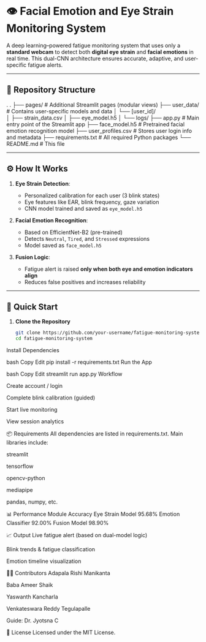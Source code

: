 # 👁️ Facial Emotion and Eye Strain Monitoring System

A deep learning–powered fatigue monitoring system that uses only a **standard webcam** to detect both **digital eye strain** and **facial emotions** in real time. This dual-CNN architecture ensures accurate, adaptive, and user-specific fatigue alerts.

---

## 📁 Repository Structure
.
.
├── pages/                 # Additional Streamlit pages (modular views)
├── user_data/             # Contains user-specific models and data
│   └── [user_id]/         
│       ├── strain_data.csv
│       ├── eye_model.h5
│       └── logs/
├── app.py                 # Main entry point of the Streamlit app
├── face_model.h5          # Pretrained facial emotion recognition model
├── user_profiles.csv      # Stores user login info and metadata
├── requirements.txt       # All required Python packages
└── README.md              # This file

---

## ⚙️ How It Works

1. **Eye Strain Detection**:
   - Personalized calibration for each user (3 blink states)
   - Eye features like EAR, blink frequency, gaze variation
   - CNN model trained and saved as `eye_model.h5`

2. **Facial Emotion Recognition**:
   - Based on EfficientNet-B2 (pre-trained)
   - Detects `Neutral`, `Tired`, and `Stressed` expressions
   - Model saved as `face_model.h5`

3. **Fusion Logic**:
   - Fatigue alert is raised **only when both eye and emotion indicators align**
   - Reduces false positives and increases reliability

---

## 🚀 Quick Start

1. **Clone the Repository**
   ```bash
   git clone https://github.com/your-username/fatigue-monitoring-system.git
   cd fatigue-monitoring-system
Install Dependencies

bash
Copy
Edit
pip install -r requirements.txt
Run the App

bash
Copy
Edit
streamlit run app.py
Workflow

Create account / login

Complete blink calibration (guided)

Start live monitoring

View session analytics

📦 Requirements
All dependencies are listed in requirements.txt. Main libraries include:

streamlit

tensorflow

opencv-python

mediapipe

pandas, numpy, etc.

📊 Performance
Module	Accuracy
Eye Strain Model	95.68%
Emotion Classifier	92.00%
Fusion Model	98.90%

📈 Output
Live fatigue alert (based on dual-model logic)

Blink trends & fatigue classification

Emotion timeline visualization

🧑‍💻 Contributors
Adapala Rishi Manikanta

Baba Ameer Shaik

Yaswanth Kancharla

Venkateswara Reddy Tegulapalle

Guide: Dr. Jyotsna C

📄 License
Licensed under the MIT License.
